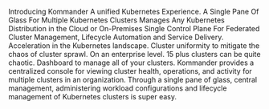 Introducing Kommander
A unified Kubernetes Experience. A Single Pane Of Glass For Multiple Kubernetes Clusters
Manages Any Kubernetes Distribution in the Cloud or On-Premises
Single Control Plane For Federated Cluster Management, Lifecycle Automation and Service Delivery. Acceleration in the Kubernetes landscape. Cluster uniformity to mitigate the chaos of cluster sprawl. On an enterprise level. 15 plus clusters can be quite chaotic. Dashboard to manage all of your clusters. Kommander provides a centralized console for viewing cluster health, operations, and activity for multiple clusters in an organization. Through a single pane of glass, central management, administering workload configurations and lifecycle management of Kubernetes clusters is super easy.  

